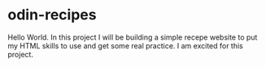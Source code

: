 # odin-recipes
Hello World. In this project I will be building a simple recepe website to put my HTML skills to use and get some real practice. I am excited for this project. 